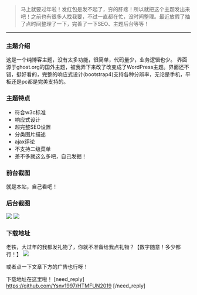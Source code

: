 > 马上就要过年啦！发红包是发不起了，穷的肝疼！所以就把这个主题发出来吧！之前也有很多人找我要，不过一直都在忙，没时间整理。最近放假了抽了点时间整理了一下，完善了一下SEO、主题后台等等！

------------

### 主题介绍
这是一个纯博客主题，没有太多功能，很简单，代码量少，业务逻辑也少。
界面源于ghost.org的国外主题，被我弄下来改了改变成了WordPress主题。界面还不错，挺好看的，完整的响应式设计(bootstrap4)支持各种分辨率，无论是手机，平板还是pc都是完美支持的。

### 主题特点
- 符合w3c标准
- 响应式设计
- 超完整SEO设置
- 分类图片描述
- ajax评论
- 不支持二级菜单
- 差不多就这么多吧，自己发掘！

### 前台截图
就是本站，自己看吧！

### 后台截图
[![](https://i.loli.net/2019/02/01/5c5412c36fe55.jpg)](https://i.loli.net/2019/02/01/5c5412c36fe55.jpg)
[![](https://i.loli.net/2019/02/01/5c5414a64d126.jpg)](https://i.loli.net/2019/02/01/5c5414a64d126.jpg)

### 下载地址
老铁，大过年的我都发礼物了，你就不准备给我点礼物？【数字随意！多少都行！】
[![](https://i.loli.net/2019/02/01/5c541613de8b4.png)](https://i.loli.net/2019/02/01/5c541613de8b4.png)

或者点一下文章下方的广告也行呀！

下载地址在这里啦！
[need_reply] https://github.com/Ysnv1997/HTMFUN2019 [/need_reply]
